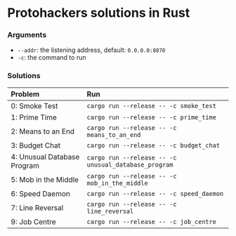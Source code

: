 # Protohackers solutions in Rust

### Arguments
- `--addr`: the listening address, default: `0.0.0.0:8070`
- `-c`: the command to run

### Solutions

| Problem                     | Run                                                  |
|:----------------------------|:-----------------------------------------------------|
| 0: Smoke Test               | `cargo run --release -- -c smoke_test`               |
| 1: Prime Time               | `cargo run --release -- -c prime_time`               |
| 2: Means to an End          | `cargo run --release -- -c means_to_an_end`          |
| 3: Budget Chat              | `cargo run --release -- -c budget_chat`              |
| 4: Unusual Database Program | `cargo run --release -- -c unusual_database_program` |
| 5: Mob in the Middle        | `cargo run --release -- -c mob_in_the_middle`        |
| 6: Speed Daemon             | `cargo run --release -- -c speed_daemon`             |
| 7: Line Reversal            | `cargo run --release -- -c line_reversal`            |
| 9: Job Centre               | `cargo run --release -- -c job_centre`               |
